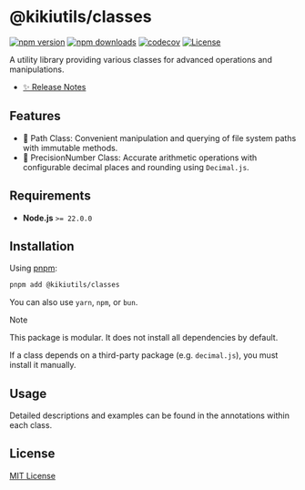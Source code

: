 # @kikiutils/classes

[![npm version][npm-version-src]][npm-version-href]
[![npm downloads][npm-downloads-src]][npm-downloads-href]
[![codecov][codecov-src]][codecov-href]
[![License][license-src]][license-href]

A utility library providing various classes for advanced operations and manipulations.

- [✨ Release Notes](./CHANGELOG.md)

## Features

- 📁 Path Class: Convenient manipulation and querying of file system paths with immutable methods.
- 🔢 PrecisionNumber Class: Accurate arithmetic operations with configurable decimal places and rounding using `Decimal.js`.

## Requirements

- **Node.js** `>= 22.0.0`

## Installation

Using [pnpm](https://pnpm.io):

```bash
pnpm add @kikiutils/classes
```

You can also use `yarn`, `npm`, or `bun`.

> [!NOTE]
> This package is modular. It does not install all dependencies by default.
>
> If a class depends on a third-party package (e.g. `decimal.js`), you must install it manually.

## Usage
Detailed descriptions and examples can be found in the annotations within each class.

## License

[MIT License](./LICENSE)

<!-- Badges -->
[npm-version-href]: https://npmjs.com/package/@kikiutils/classes
[npm-version-src]: https://img.shields.io/npm/v/@kikiutils/classes/latest.svg?colorA=18181b&colorB=28cf8d&style=flat

[npm-downloads-href]: https://npmjs.com/package/@kikiutils/classes
[npm-downloads-src]: https://img.shields.io/npm/dm/@kikiutils/classes.svg?colorA=18181b&colorB=28cf8d&style=flat

[codecov-href]: https://codecov.io/gh/kikiutils/node-classes
[codecov-src]: https://codecov.io/gh/kikiutils/node-classes/graph/badge.svg?token=

[license-href]: https://github.com/kikiutils/node-classes/blob/main/LICENSE
[license-src]: https://img.shields.io/github/license/kikiutils/node-classes?colorA=18181b&colorB=28cf8d&style=flat
